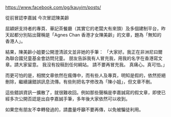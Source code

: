 
https://www.facebook.com/pg/kauyim/posts/

從前冒認李嘉誠
今次冒認陳美齡

屈穎妍支持者的專頁、華記茶餐廳（其實它的老闆大有來頭）及多個建制平台，昨天起都分別貼出聲稱是「Agnes Chan 香港才女陳美齡」的文章，題為「無知的香港人」。

結果，陳美齡小姐要公開澄清該文並非她的手筆：
「大家好。我正在非洲尼曰爾為聯合國兒童基金會訪問兒童。
朋友告訴我有人冒充我，用我的名字在香港寫文章。請大家留意。
我沒有投稿到任何綱站。
請不要再冒充我。
真痛心。真可怕。」

而更可怕的是，相關文章依然在瘋傳中，而有些人及專頁，明知是假的，依然拒絕刪除，繼續讓錯誤訊息流傳。有些則把名字修改為「陳小姐」，但文章不刪。

這些錯誤資訊一擴散了，就很難收回。例如那些聲稱是李嘉誠寫的假文章，即使已經多次公開否認是出自李嘉誠手筆，多年後大家依然可以收到。

如果您有朋友不幸轉發過的，請盡量呼籲不要再傳，以免被騙徒利用。